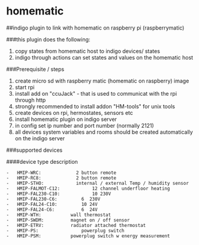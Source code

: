 # homematic
##indigo plugin to link with homematic on raspberry pi (raspberrymatic)

###this plugin does the following:
1. copy states  from homematic host to indigo devices/ states
2. indigo through actions can set states and values on the homematic host

###Prerequisite / steps
1. create micro sd with raspberry matic (homematic on raspberry) image
2. start rpi
3. install add on "ccuJack" - that is used to communicat with the rpi through http
4. strongly recommended to install addon  "HM-tools" for unix tools
5. create devices on rpi, hermostates, sensors etc
6. install homematic plugin on indigo server
7. in config set ip number and port number (normally 2121)
8. all devices system variables and rooms should be created automatically on the indigo server

###supported devices

####device type			description
```
-	HMIP-WRC:			  2 button remote
-	HMIP-RC8:			  2 button remote
-	HMIP-STHO:			  internal / external Temp / humidity sensor
-	HMIP-FALMOT-C12:			12 channel underfloor heating 
-	HMIP-FAL230-C10:			10 230V
-	HMIP-FAL230-C6:			6  230V
-	HMIP-FAL24-C10:			10 24V
-	HMIP-FAL24-C6:			6  24V
-	HMIP-WTH:		  	wall thermostat 
-	HMIP-SWDM:		  	magnet on / off sensor
-	HMIP-ETRV:		  	radiator attached thermostat
-	HMIP-PS:			  	powerplug switch
-	HMIP-PSM:		  	powerplug switch w energy measurement
```


